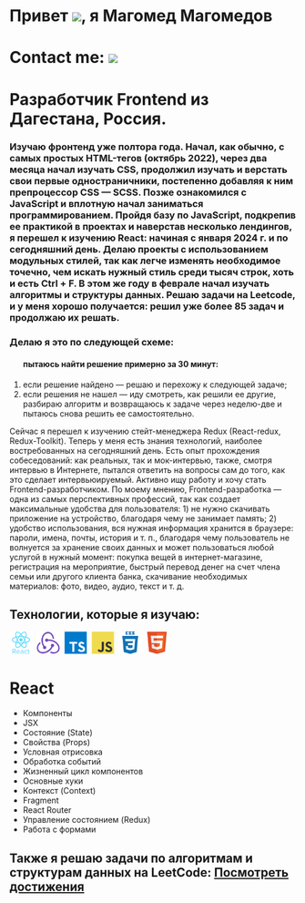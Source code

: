 # Привет <img style='height: 50px; width: auto;' src='https://github.com/blackcater/blackcater/raw/main/images/Hi.gif' />, я Магомед Магомедов
# Contact me: <a href="https://t.me/magomedov_net"><img src="https://camo.githubusercontent.com/afaa74bcd8ebafeffb8c818bfa55e4b4923498b32ccbb1189fcc170fd43b490c/68747470733a2f2f696d672e736869656c64732e696f2f62616467652f54656c656772616d2d3243413545303f7374796c653d666f722d7468652d6261646765266c6f676f3d74656c656772616d266c6f676f436f6c6f723d7768697465" /></a> 

<h1>Разработчик Frontend из Дагестана, Россия.</h1> <h3>Изучаю фронтенд уже полтора года. Начал, как обычно, с самых простых HTML-тегов (октябрь 2022), через два месяца начал изучать CSS, продолжил изучать и верстать свои первые одностраничники, постепенно добавляя к ним препроцессор CSS — SCSS. Позже ознакомился с JavaScript и вплотную начал заниматься программированием. Пройдя базу по JavaScript, подкрепив ее практикой в проектах и наверстав несколько лендингов, я перешел к изучению React: начиная с января 2024 г. и по сегодняшний день. Делаю проекты с использованием модульных стилей, так как легче изменять необходимое точечно, чем искать нужный стиль среди тысяч строк, хоть и есть Ctrl + F. В этом же году в феврале начал изучать алгоритмы и структуры данных. Решаю задачи на Leetcode, и у меня хорошо получается: решил уже более 85 задач и продолжаю их решать.<br/> 
  <h3>Делаю я это по следующей схеме:</h3> 
  <ol><h4>пытаюсь найти решение примерно за 30 минут:</h4> 
    <li>если решение найдено — решаю и перехожу к следующей задаче;</li>
    <li>если решения не нашел — иду смотреть, как решили ее другие, разбираю алгоритм и возвращаюсь к задаче через неделю-две и пытаюсь снова решить ее самостоятельно.</li>
  </ol>
Сейчас я перешел к изучению стейт-менеджера Redux (React-redux, Redux-Toolkit). Теперь у меня есть знания технологий, наиболее востребованных на сегодняшний день. Есть опыт прохождения собеседований: как реальных, так и мок-интервью, также, смотря интервью в Интернете, пытался ответить на вопросы сам до того, как это сделает интервьюируемый. Активно ищу работу и хочу стать Frontend-разработчиком. По моему мнению, Frontend-разработка — одна из самых перспективных профессий, так как создает максимальные удобства для пользователя: 1) не нужно скачивать приложение на устройство, благодаря чему не занимает память; 2) удобство использования, вся нужная информация хранится в браузере: пароли, имена, почты, история и т. п., благодаря чему пользователь не волнуется за хранение своих данных и может пользоваться любой услугой в нужный момент: покупка вещей в интернет-магазине, регистрация на мероприятие, быстрый перевод денег на счет члена семьи или другого клиента банка, скачивание необходимых материалов: фото, видео, аудио, текст и т. д.</h3>
<h2>Технологии, которые я изучаю:</h2>
<img src="https://github.com/devicons/devicon/blob/master/icons/react/react-original-wordmark.svg" title="React" alt="React" width="40" height="40"/>&nbsp;
<img src="https://github.com/devicons/devicon/blob/master/icons/redux/redux-original.svg" title="Redux" alt="Redux" width="40" height="40"/>&nbsp;
<img src="https://github.com/devicons/devicon/blob/master/icons/typescript/typescript-plain.svg" title="TypeScript" alt="TypeScript" width="40" height="40"/>&nbsp;
<img src="https://github.com/devicons/devicon/blob/master/icons/javascript/javascript-original.svg" title="JavaScript" alt="JavaScript" width="40" height="40"/>&nbsp; 
<img src="https://github.com/devicons/devicon/blob/master/icons/css3/css3-plain-wordmark.svg"  title="CSS3" alt="CSS" width="40" height="40"/>&nbsp; 
<img src="https://github.com/devicons/devicon/blob/master/icons/html5/html5-original.svg" title="HTML5" alt="HTML" width="40" height="40"/>&nbsp;
<div>
  <h1>React</h1>
    <ul>
        <li>Компоненты</li>
        <li>JSX</li>
        <li>Состояние (State)</li>
        <li>Свойства (Props)</li>
        <li>Условная отрисовка</li>
        <li>Обработка событий</li>
        <li>Жизненный цикл компонентов</li>
        <li>Основные хуки</li>
        <li>Контекст (Context)</li>
        <li>Fragment</li>
        <li>React Router</li>
        <li>Управление состоянием (Redux)</li>
        <li>Работа с формами</li>
    </ul>
</div>
<h2>Также я решаю задачи по алгоритмам и структурам данных на LeetCode: <a href='https://leetcode.com/devMagomedov/'>Посмотреть достижения</a></h2>
  
  
 
